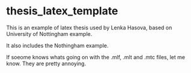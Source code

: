 # thesis_latex_template
This is an example of latex thesis used by Lenka Hasova, based on University of Nottingham example.

It also includes the Nothingham example.

If soeome knows whats going on with the .mlf, .mlt and .mtc files, let me know. They are pretty annoying.
